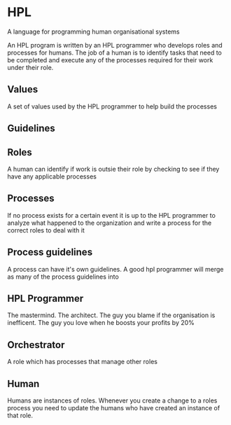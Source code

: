 # HPL
A language for programming human organisational systems

An HPL program is written by an HPL programmer who develops roles and processes for humans. The job of a human is to identify tasks that need to be completed and execute any of the processes required for their work under their role.  

## Values
A set of values used by the HPL programmer to help build the processes

## Guidelines


## Roles
A human can identify if work is outsie their role by checking to see if they have any applicable processes

## Processes
If no process exists for a certain event it is up to the HPL programmer to analyze what happened to the organization and write a process for the correct roles to deal with it

## Process guidelines
A process can have it's own guidelines. A good hpl programmer will merge as many of the process guidelines into 

## HPL Programmer
The mastermind. The architect. The guy you blame if the organisation is inefficent. The guy you love when he boosts your profits by 20%

## Orchestrator
A role which has processes that manage other roles

## Human
Humans are instances of roles. Whenever you create a change to a roles process you need to update the humans who have created an instance of that role.

